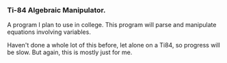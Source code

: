 ### Ti-84 Algebraic Manipulator.

A program I plan to use in college. This program will parse and manipulate equations involving variables.

Haven't done a whole lot of this before, let alone on a Ti84, so progress will be slow. But again, this is mostly just for me.
